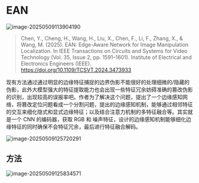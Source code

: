 # EAN

![image-20250509113904190](https://s2.loli.net/2025/05/09/CstFb2YLOX8izw6.png)

> Chen, Y., Cheng, H., Wang, H., Liu, X., Chen, F., Li, F., Zhang, X., & Wang, M. (2025). EAN: Edge-Aware Network for Image Manipulation Localization. In IEEE Transactions on Circuits and Systems for Video Technology (Vol. 35, Issue 2, pp. 1591–1601). Institute of Electrical and Electronics Engineers (IEEE). https://doi.org/10.1109/TCSVT.2024.3473933

现有方法通过通过明显的边缘特征捕捉的边界伪影不能很好的处理细微的/隐藏的伪影，此外大模型强大的特征提取能力也会出现一些特征冗余妨碍准确的篡改伪影的识别，出现较高的误报率吧。作者为了解决这个问题，提出了一个边缘感知网络，将篡改定位问题看成一个分割问题，提出的边缘感知机制，能够通过相邻特征的交互来细化隐式和显式边缘特征；以及结合注意力机制的多特征融合等。其实就是一个 CNN 的编码器，获取 RGB 和 噪声特征，设计的边缘感知机制能够细化边缘特征的同时确保不会特征冗余，最后进行特征融合解码。

![image-20250509125720291](https://s2.loli.net/2025/05/09/xKL3AynZDb5m18u.png)

## 方法

![image-20250509125834571](https://s2.loli.net/2025/05/09/svCaOoAK6tpGyJB.png)